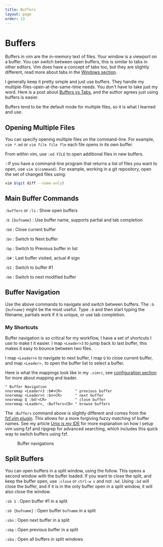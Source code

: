 ```yaml
---
title: Buffers
layout: page
order: 13
---
```


# Buffers

Buffers in vim are the in-memory text of files. Your window is a viewport on a buffer. You can switch between open buffers, this is similar to tabs in other editors. Vim does have a concept of tabs too, but they are slightly different, read more about tabs in the [Windows section](/working-with-vim/windows/).

I generally keep it pretty simple and just use buffers. They handle my multiple-files-open-at-the-same-time needs. You don't have to take just my word. Here is a post about [Buffers vs Tabs](https://joshldavis.com/2014/04/05/vim-tab-madness-buffers-vs-tabs/), and the author agrees just using buffers is easier.

Buffers tend to be the default mode for multiple files, so it is what I learned and use.

## Opening Multiple Files

You can specify opening multiple files on the command-line. For example, `vim *.md` or `vim file file fle` each file opens in its own buffer.

From within vim, use `:ed FILE` to open additional files in new buffers.

<span class="tip">💡</span>If you have a command-line program that returns a list of files you want to open, use `vim $(command)`. For example, working in a git repository, open the set of changed files using:

```bash
vim $(git diff --name-only)
```


## Main Buffer Commands

`:buffers` or `:ls`
: Show open buffers

`:b {bufname}`
: Use buffer name, supports partial and tab completion

`:bd`
: Close current buffer

`:bn`
: Switch to Next buffer

`:bp`
: Switch to Previous buffer in list

`:b#`
: Last buffer visited, actual # sign

`:b1`
: Switch to buffer #1

`:bm`
: Switch to next modified buffer


## Buffer Navigation

Use the above commands to navigate and switch between buffers. The `:b {bufname}` might be the most useful. Type `:b` and then start typing the filename, partials work if it is unique, or use tab completion.

### My Shortcuts

Buffer navigation is so critical for my workflow, I have a set of shortcuts I use to make t it easier. I map `<Leader>3` to jump back to last buffer, this makes it easy to bounce between two files.

I map `<Leader>n` to navigate to next buffer, I map `Q` to close current buffer, and map `<Leader>,` to open the buffer list to select a buffer.

Here is what the mappings look like in my `.vimrc`, see [configuration section](/working-with-vim/configuration) for more about mapping and leader.

```vim
" Buffer Navigation
nnoremap <Leader>3 :b#<CR>      " previous buffer
nnoremap <Leader>n :bn<CR>      " next buffer
nnoremap Q :bd!<CR>             " close buffer
nnoremap <Leader>, :Buffers<CR> " browse buffers
```

The `:Buffers` command above is slightly different and comes from the [fzf.vim plugin](https://github.com/junegunn/fzf.vim). This allows for a more forgiving fuzzy matching of buffer names. See my article [Unix is my IDE](https://mkaz.blog/code/unix-is-my-ide/) for more explanation on how I setup vim using fzf and ripgrep for advanced searching, which includes this quick way to switch buffers using fzf.

<figure><asciinema-player src="/working-with-vim/casts/buffers.cast" font-size="large" cols="65" rows="20"></asciinema-player><figcaption>Buffer navigations</figcaption></figure>


## Split Buffers

You can open buffers in a split window, using the follow. This opens a second window with the buffer loaded. If you want to close the split, and keep the buffer open, use `:close` or `ctrl-w c` and not `:bd`.  Using `:bd` will close the buffer, and if it is in the only buffer open in a split window, it will also close the window.

`:sb 1`
: Open buffer #1 in a split

`:sb {bufname}`
: Open buffer `bufname` in a split

`:sbn`
: Open next buffer in a split

`:sbp`
: Open previous buffer in a split

`:sba`
: Open all buffers in split windows


